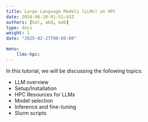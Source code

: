 ```yaml
---
title: Large Language Models (LLMs) on HPC
date: 2024-06-28-01:51:43Z
authors: [kal, abd, mab]
type: docs 
weight: 1 
date: "2025-02-27T00:00:00"

menu: 
    llms-hpc:
---
```



In this tutorial, we will be discussing the following topics:

* LLM overview
* Setup/Installation
* HPC Resources for LLMs
* Model selection
* Inference and fine-tuning
* Slurm scripts
